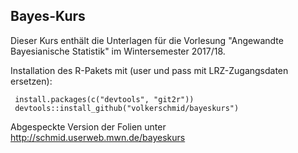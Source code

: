 ## Bayes-Kurs

Dieser Kurs enthält die Unterlagen für die Vorlesung "Angewandte Bayesianische Statistik" im Wintersemester 2017/18.

Installation des R-Pakets mit (user und pass mit LRZ-Zugangsdaten ersetzen):

     install.packages(c("devtools", "git2r"))
     devtools::install_github("volkerschmid/bayeskurs")

Abgespeckte Version der Folien unter 
http://schmid.userweb.mwn.de/bayeskurs 
